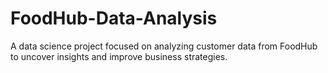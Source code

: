 # FoodHub-Data-Analysis
A data science project focused on analyzing customer data from FoodHub to uncover insights and improve business strategies.

